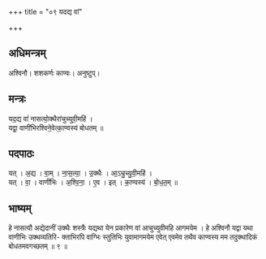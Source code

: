 +++
title = "०९ यदद्य वां"

+++
## अधिमन्त्रम्
अश्विनौ। शशकर्णः काण्वः। अनुष्टुप्।

## मन्त्रः
यद॒द्य वां॑ नासत्यो॒क्थैरा॑चुच्युवी॒महि॑ ।  
यद्वा॒ वाणी॑भिरश्विने॒वेत्का॒ण्वस्य॑ बोधतम् ॥

## पदपाठः
यत् । अ॒द्य । वा॒म् । ना॒स॒त्या॒ । उ॒क्थैः । आ॒ऽचु॒च्यु॒वी॒महि॑ ।  
यत् । वा॒ । वाणी॑भिः । अ॒श्वि॒ना॒ । ए॒व । इत् । का॒ण्वस्य॑ । बो॒ध॒त॒म् ॥

## भाष्यम्
हे नासत्यौ अद्येदानीं उक्थैः शस्त्रैः यद्यथा येन प्रकारेण वां आचुच्युवीमहि आगमयेम । हे अश्विनौ यद्वा यथा वाणीभिः उक्थव्यतिरि- क्ताभिरपि वाग्भिः स्तुतिभिः युवामागमयेम एवेत् एवमेव तथैव काण्वस्य मम तदुक्थादिकं बोधतमवगच्छतम् ॥ ९ ॥